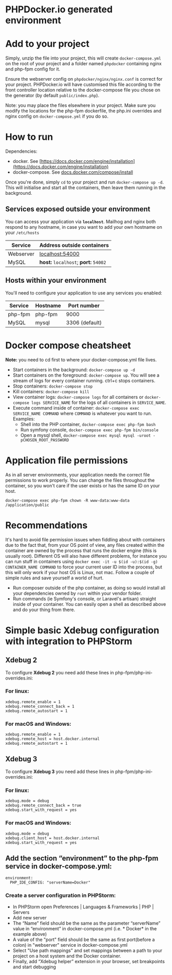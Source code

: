 PHPDocker.io generated environment
==================================

# Add to your project #

Simply, unzip the file into your project, this will create `docker-compose.yml` on the root of your project and a folder
named `phpdocker` containing nginx and php-fpm config for it.

Ensure the webserver config on `phpdocker/nginx/nginx.conf` is correct for your project. PHPDocker.io will have
customised this file according to the front controller location relative to the docker-compose file you chose on the
generator (by default `public/index.php`).

Note: you may place the files elsewhere in your project. Make sure you modify the locations for the php-fpm dockerfile,
the php.ini overrides and nginx config on `docker-compose.yml` if you do so.

# How to run #

Dependencies:

* docker. See [https://docs.docker.com/engine/installation](https://docs.docker.com/engine/installation)
* docker-compose. See [docs.docker.com/compose/install](https://docs.docker.com/compose/install/)

Once you're done, simply `cd` to your project and run `docker-compose up -d`. This will initialise and start all the
containers, then leave them running in the background.

## Services exposed outside your environment ##

You can access your application via **`localhost`**. Mailhog and nginx both respond to any hostname, in case you want to
add your own hostname on your `/etc/hosts`

Service|Address outside containers
-------|--------------------------
Webserver|[localhost:54000](http://localhost:54000)
MySQL|**host:** `localhost`; **port:** `54002`

## Hosts within your environment ##

You'll need to configure your application to use any services you enabled:

Service|Hostname|Port number
------|---------|-----------
php-fpm|php-fpm|9000
MySQL|mysql|3306 (default)

# Docker compose cheatsheet #

**Note:** you need to cd first to where your docker-compose.yml file lives.

* Start containers in the background: `docker-compose up -d`
* Start containers on the foreground: `docker-compose up`. You will see a stream of logs for every container running.
  ctrl+c stops containers.
* Stop containers: `docker-compose stop`
* Kill containers: `docker-compose kill`
* View container logs: `docker-compose logs` for all containers or `docker-compose logs SERVICE_NAME` for the logs of
  all containers in `SERVICE_NAME`.
* Execute command inside of container: `docker-compose exec SERVICE_NAME COMMAND` where `COMMAND` is whatever you want
  to run. Examples:
    * Shell into the PHP container, `docker-compose exec php-fpm bash`
    * Run symfony console, `docker-compose exec php-fpm bin/console`
    * Open a mysql shell, `docker-compose exec mysql mysql -uroot -pCHOSEN_ROOT_PASSWORD`

# Application file permissions #

As in all server environments, your application needs the correct file permissions to work properly. You can change the
files throughout the container, so you won't care if the user exists or has the same ID on your host.

`docker-compose exec php-fpm chown -R www-data:www-data /application/public`

# Recommendations #

It's hard to avoid file permission issues when fiddling about with containers due to the fact that, from your OS point
of view, any files created within the container are owned by the process that runs the docker engine (this is usually
root). Different OS will also have different problems, for instance you can run stuff in containers
using `docker exec -it -u $(id -u):$(id -g) CONTAINER_NAME COMMAND` to force your current user ID into the process, but
this will only work if your host OS is Linux, not mac. Follow a couple of simple rules and save yourself a world of
hurt.

* Run composer outside of the php container, as doing so would install all your dependencies owned by `root` within your
  vendor folder.
* Run commands (ie Symfony's console, or Laravel's artisan) straight inside of your container. You can easily open a
  shell as described above and do your thing from there.

# Simple basic Xdebug configuration with integration to PHPStorm

## Xdebug 2

To configure **Xdebug 2** you need add these lines in php-fpm/php-ini-overrides.ini:

### For linux:

```
xdebug.remote_enable = 1
xdebug.remote_connect_back = 1
xdebug.remote_autostart = 1
```

### For macOS and Windows:

```
xdebug.remote_enable = 1
xdebug.remote_host = host.docker.internal
xdebug.remote_autostart = 1
```

## Xdebug 3

To configure **Xdebug 3** you need add these lines in php-fpm/php-ini-overrides.ini:

### For linux:

```
xdebug.mode = debug
xdebug.remote_connect_back = true
xdebug.start_with_request = yes
```

### For macOS and Windows:

```
xdebug.mode = debug
xdebug.client_host = host.docker.internal
xdebug.start_with_request = yes
```

## Add the section “environment” to the php-fpm service in docker-compose.yml:

```
environment:
  PHP_IDE_CONFIG: "serverName=Docker"
```

### Create a server configuration in PHPStorm:

* In PHPStorm open Preferences | Languages & Frameworks | PHP | Servers
* Add new server
* The “Name” field should be the same as the parameter “serverName” value in “environment” in docker-compose.yml (i.e. *
  Docker* in the example above)
* A value of the "port" field should be the same as first port(before a colon) in "webserver" service in
  docker-compose.yml
* Select "Use path mappings" and set mappings between a path to your project on a host system and the Docker container.
* Finally, add “Xdebug helper” extension in your browser, set breakpoints and start debugging



